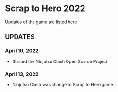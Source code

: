 # Scrap to Hero 2022

Updates of the game are listed here

## UPDATES

### April 10, 2022

- Started the Ninjutsu Clash Open Source Project

### April 13, 2022

- Ninjutsu Clash was change to Scrap to Hero game
